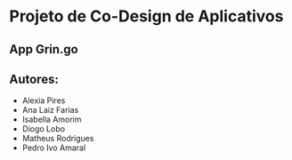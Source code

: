 # Projeto de Co-Design de Aplicativos
## App Grin.go
## Autores: 
- Alexia Pires
- Ana Laiz Farias
- Isabella Amorim
- Diogo Lobo
- Matheus Rodrigues
- Pedro Ivo Amaral

